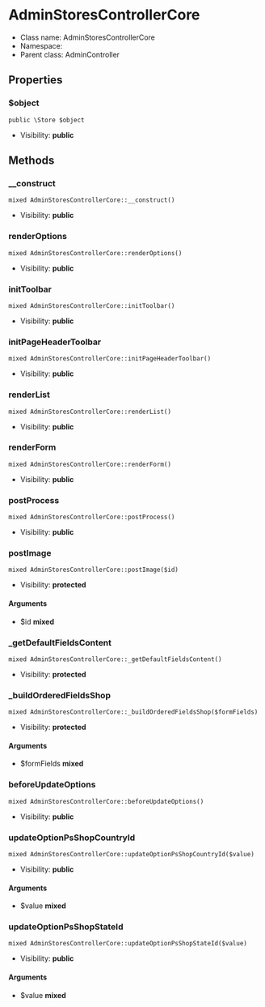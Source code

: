 AdminStoresControllerCore
===============






* Class name: AdminStoresControllerCore
* Namespace: 
* Parent class: AdminController





Properties
----------


### $object

    public \Store $object





* Visibility: **public**


Methods
-------


### __construct

    mixed AdminStoresControllerCore::__construct()





* Visibility: **public**




### renderOptions

    mixed AdminStoresControllerCore::renderOptions()





* Visibility: **public**




### initToolbar

    mixed AdminStoresControllerCore::initToolbar()





* Visibility: **public**




### initPageHeaderToolbar

    mixed AdminStoresControllerCore::initPageHeaderToolbar()





* Visibility: **public**




### renderList

    mixed AdminStoresControllerCore::renderList()





* Visibility: **public**




### renderForm

    mixed AdminStoresControllerCore::renderForm()





* Visibility: **public**




### postProcess

    mixed AdminStoresControllerCore::postProcess()





* Visibility: **public**




### postImage

    mixed AdminStoresControllerCore::postImage($id)





* Visibility: **protected**


#### Arguments
* $id **mixed**



### _getDefaultFieldsContent

    mixed AdminStoresControllerCore::_getDefaultFieldsContent()





* Visibility: **protected**




### _buildOrderedFieldsShop

    mixed AdminStoresControllerCore::_buildOrderedFieldsShop($formFields)





* Visibility: **protected**


#### Arguments
* $formFields **mixed**



### beforeUpdateOptions

    mixed AdminStoresControllerCore::beforeUpdateOptions()





* Visibility: **public**




### updateOptionPsShopCountryId

    mixed AdminStoresControllerCore::updateOptionPsShopCountryId($value)





* Visibility: **public**


#### Arguments
* $value **mixed**



### updateOptionPsShopStateId

    mixed AdminStoresControllerCore::updateOptionPsShopStateId($value)





* Visibility: **public**


#### Arguments
* $value **mixed**


